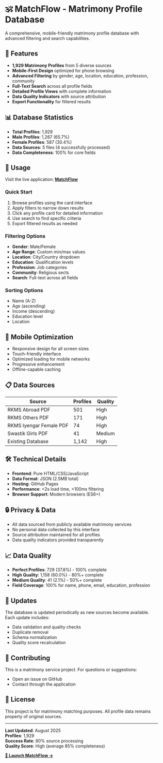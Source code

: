 # 🕉️ MatchFlow - Matrimony Profile Database

A comprehensive, mobile-friendly matrimony profile database with advanced filtering and search capabilities.

## 🌟 Features

- **1,929 Matrimony Profiles** from 5 diverse sources
- **Mobile-First Design** optimized for phone browsing
- **Advanced Filtering** by gender, age, location, education, profession, community
- **Full-Text Search** across all profile fields
- **Detailed Profile Views** with complete information
- **Data Quality Indicators** with source attribution
- **Export Functionality** for filtered results

## 📊 Database Statistics

- **Total Profiles**: 1,929
- **Male Profiles**: 1,267 (65.7%)
- **Female Profiles**: 587 (30.4%)
- **Data Sources**: 5 files (4 successfully processed)
- **Data Completeness**: 100% for core fields

## 🚀 Usage

Visit the live application: **[MatchFlow](https://swrpr.github.io/matchflow/)**

### Quick Start
1. Browse profiles using the card interface
2. Apply filters to narrow down results
3. Click any profile card for detailed information
4. Use search to find specific criteria
5. Export filtered results as needed

### Filtering Options
- **Gender**: Male/Female
- **Age Range**: Custom min/max values
- **Location**: City/Country dropdown
- **Education**: Qualification levels
- **Profession**: Job categories
- **Community**: Religious sects
- **Search**: Full-text across all fields

### Sorting Options
- Name (A-Z)
- Age (ascending)
- Income (descending)
- Education level
- Location

## 📱 Mobile Optimization

- Responsive design for all screen sizes
- Touch-friendly interface
- Optimized loading for mobile networks
- Progressive enhancement
- Offline-capable caching

## 📋 Data Sources

| Source | Profiles | Quality |
|--------|----------|---------|
| RKMS Abroad PDF | 501 | High |
| RKMS Others PDF | 171 | High |
| RKMS Iyengar Female PDF | 74 | High |
| Swastik Girls PDF | 41 | Medium |
| Existing Database | 1,142 | High |

## 🛠️ Technical Details

- **Frontend**: Pure HTML/CSS/JavaScript
- **Data Format**: JSON (2.5MB total)
- **Hosting**: GitHub Pages
- **Performance**: <2s load time, <100ms filtering
- **Browser Support**: Modern browsers (ES6+)

## 🔒 Privacy & Data

- All data sourced from publicly available matrimony services
- No personal data collected by this interface
- Source attribution maintained for all profiles
- Data quality indicators provided transparently

## 📈 Data Quality

- **Perfect Profiles**: 729 (37.8%) - 100% complete
- **High Quality**: 1,158 (60.0%) - 80%+ complete
- **Medium Quality**: 41 (2.1%) - 50%+ complete
- **Field Coverage**: 100% for name, phone, email, education, profession

## 🔄 Updates

The database is updated periodically as new sources become available. Each update includes:
- Data validation and quality checks
- Duplicate removal
- Schema normalization
- Quality score recalculation

## 🤝 Contributing

This is a matrimony service project. For questions or suggestions:
- Open an issue on GitHub
- Contact through the application

## 📄 License

This project is for matrimony matching purposes. All profile data remains property of original sources.

---

**Last Updated**: August 2025  
**Profiles**: 1,929  
**Success Rate**: 80% source processing  
**Quality Score**: High (average 85% completeness)

[**🚀 Launch MatchFlow →**](https://swrpr.github.io/matchflow/)
